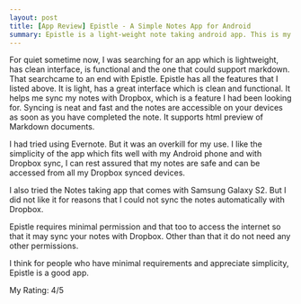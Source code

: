 ```yaml
---
layout: post
title: [App Review] Epistle - A Simple Notes App for Android
summary: Epistle is a light-weight note taking android app. This is my review of the application.
---
```


For quiet sometime now, I was searching for an app which is lightweight, has clean interface, is functional and the one that could support markdown. That searchcame to an end with Epistle. Epistle has all the features that I listed above. It is light, has a great interface which is clean and functional. It helps me sync my notes with Dropbox, which is a feature I had been looking for. Syncing is neat and fast and the notes are accessible on your devices as soon as you have completed the note. It supports html preview of Markdown documents. 

I had tried using Evernote. But it was an overkill for my use. I like the simplicity of the app which fits well with my Android phone and with Dropbox sync, I can rest assured that my notes are safe and can be accessed from all my Dropbox synced devices. 

I also tried the Notes taking app that comes with Samsung Galaxy S2. But I did not like it for reasons that I could not sync the notes automatically with Dropbox. 

Epistle requires minimal permission and that too to access the internet so that it may sync your notes with Dropbox. Other than that it do not need any other permissions. 

I think for people who have minimal requirements and appreciate simplicity, Epistle is a good app.

My Rating: 4/5 



